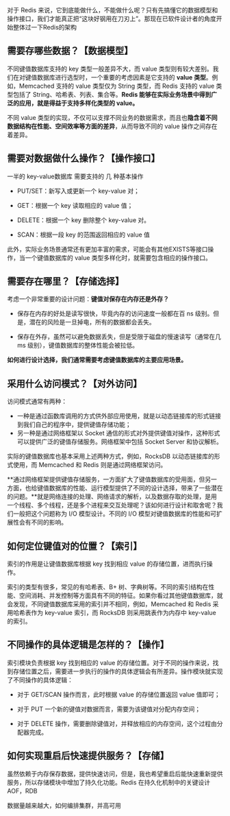 对于 Redis 来说，它到底能做什么，不能做什么呢？只有先搞懂它的数据模型和操作接口，我们才能真正把“这块好钢用在刀刃上”。那现在已软件设计者的角度开始整体过一下Redis的架构

## 需要存哪些数据？【数据模型】

不同键值数据库支持的 key 类型一般差异不大，而 value 类型则有较大差别。我们在对键值数据库进行选型时，一个重要的考虑因素是它支持的 **value 类型**。例如，Memcached 支持的 value 类型仅为 String 类型，而 Redis 支持的 value 类型包括了 String、哈希表、列表、集合等。**Redis 能够在实际业务场景中得到广泛的应用，就是得益于支持多样化类型的 value。**

不同 value 类型的实现，不仅可以支撑不同业务的数据需求，而且也**隐含着不同数据结构在性能、空间效率等方面的差异**，从而导致不同的 value 操作之间存在着差异。



## 需要对数据做什么操作？【操作接口】

一半的 key-value数据库  需要支持的 几 种基本操作

- PUT/SET：新写入或更新一个 key-value 对；

- GET：根据一个 key 读取相应的 value 值；

- DELETE：根据一个 key 删除整个 key-value 对。

- SCAN：根据一段 key 的范围返回相应的 value 值

此外，实际业务场景通常还有更加丰富的需求，可能会有其他EXISTS等接口操作，当一个键值数据库的 value 类型多样化时，就需要包含相应的操作接口。



## 需要存在哪里？【存储选择】

考虑一个非常重要的设计问题：**键值对保存在内存还是外存？**

- 保存在内存的好处是读写很快，毕竟内存的访问速度一般都在百 ns 级别。但是，潜在的风险是一旦掉电，所有的数据都会丢失。

- 保存在外存，虽然可以避免数据丢失，但是受限于磁盘的慢速读写（通常在几 ms 级别），键值数据库的整体性能会被拉低。

**如何进行设计选择，我们通常需要考虑键值数据库的主要应用场景。**



## 采用什么访问模式？【对外访问】

访问模式通常有两种：

- 一种是通过函数库调用的方式供外部应用使用，就是以动态链接库的形式链接到我们自己的程序中，提供键值存储功能；
- 另一种是通过网络框架以 Socket 通信的形式对外提供键值对操作，这种形式可以提供广泛的键值存储服务。网络框架中包括 Socket Server 和协议解析。

实际的键值数据库也基本采用上述两种方式，例如，RocksDB 以动态链接库的形式使用，而 Memcached 和 Redis 则是通过网络框架访问。

**通过网络框架提供键值存储服务，一方面扩大了键值数据库的受用面，但另一方面，也给键值数据库的性能、运行模型提供了不同的设计选择，带来了一些潜在的问题。**就是网络连接的处理、网络请求的解析，以及数据存取的处理，是用一个线程、多个线程，还是多个进程来交互处理呢？该如何进行设计和取舍呢？我们一般把这个问题称为 I/O 模型设计。不同的 I/O 模型对键值数据库的性能和可扩展性会有不同的影响。



## 如何定位键值对的位置？【索引】

索引的作用是让键值数据库根据 key 找到相应 value 的存储位置，进而执行操作。

索引的类型有很多，常见的有哈希表、B+ 树、字典树等。不同的索引结构在性能、空间消耗、并发控制等方面具有不同的特征。如果你看过其他键值数据库，就会发现，不同键值数据库采用的索引并不相同，例如，Memcached 和 Redis 采用哈希表作为 key-value 索引，而 RocksDB 则采用跳表作为内存中 key-value 的索引。



## 不同操作的具体逻辑是怎样的？【操作】

索引模块负责根据 key 找到相应的 value 的存储位置。对于不同的操作来说，找到存储位置之后，需要进一步执行的操作的具体逻辑会有所差异。操作模块就实现了不同操作的具体逻辑：

- 对于 GET/SCAN 操作而言，此时根据 value 的存储位置返回 value 值即可；

- 对于 PUT 一个新的键值对数据而言，需要为该键值对分配内存空间；

- 对于 DELETE 操作，需要删除键值对，并释放相应的内存空间，这个过程由分配器完成。



## 如何实现重启后快速提供服务？【存储】

虽然依赖于内存保存数据，提供快速访问，但是，我也希望重启后能快速重新提供服务，所以存储模块中增加了持久化功能。Redis 在持久化机制中的关键设计AOF，RDB

数据量越来越大，如何编排集群，并高可用